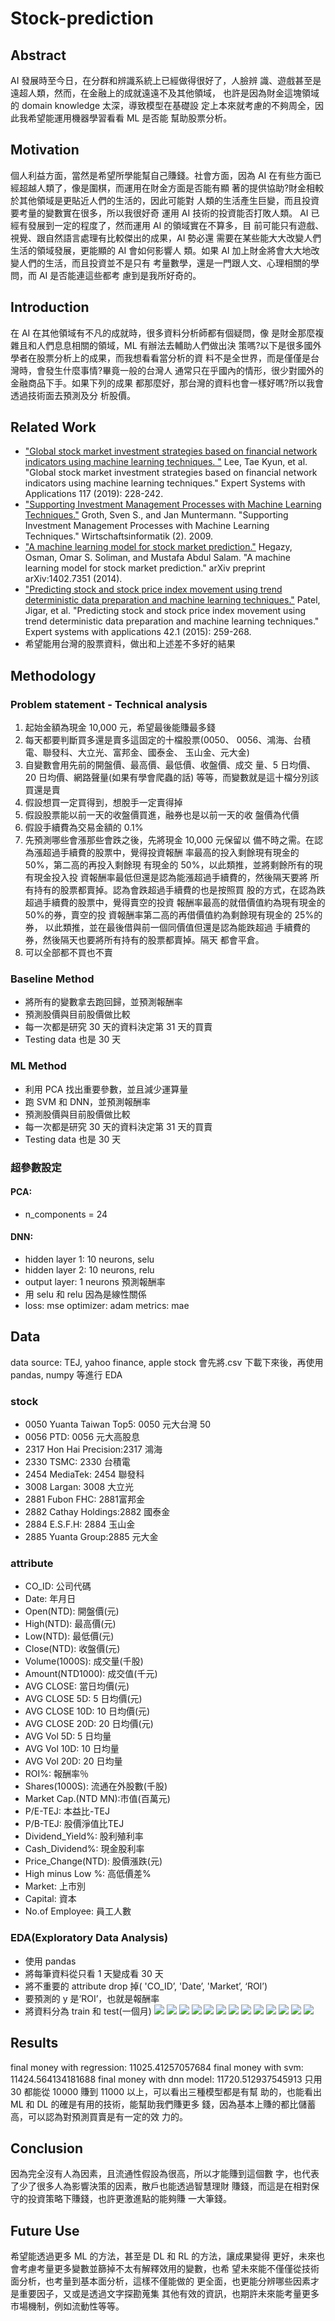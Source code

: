 # Stock-prediction
## Abstract
AI 發展時至今日，在分群和辨識系統上已經做得很好了，人臉辨
識、遊戲甚至是遠超人類，然而，在金融上的成就遠遠不及其他領域，
也許是因為財金這塊領域的 domain knowledge 太深，導致模型在基礎設
定上本來就考慮的不夠周全，因此我希望能運用機器學習看看 ML 是否能
幫助股票分析。
## Motivation
個人利益方面，當然是希望所學能幫自己賺錢。社會方面，因為 AI
在有些方面已經超越人類了，像是圍棋，而運用在財金方面是否能有顯
著的提供協助?財金相較於其他領域是更貼近人們的生活的，因此可能對
人類的生活產生巨變，而且投資要考量的變數實在很多，所以我很好奇
運用 AI 技術的投資能否打敗人類。
AI 已經有發展到一定的程度了，然而運用 AI 的領域實在不算多，目
前可能只有遊戲、視覺、跟自然語言處理有比較傑出的成果，AI 勢必還
需要在某些能大大改變人們生活的領域發展，更能顯的 AI 會如何影響人
類。如果 AI 加上財金將會大大地改變人們的生活，而且投資並不是只有
考量數學，還是一門跟人文、心理相關的學問，而 AI 是否能連這些都考
慮到是我所好奇的。
## Introduction
在 AI 在其他領域有不凡的成就時，很多資料分析師都有個疑問，像
是財金那麼複雜且和人們息息相關的領域，ML 有辦法去輔助人們做出決
策嗎?以下是很多國外學者在股票分析上的成果，而我想看看當分析的資
料不是全世界，而是僅僅是台灣時，會發生什麼事情?畢竟一般的台灣人
通常只在乎國內的情形，很少對國外的金融商品下手。如果下列的成果
都那麼好，那台灣的資料也會一樣好嗎?所以我會透過技術面去預測及分
析股價。
## Related Work 
*	["Global stock market investment strategies based on financial network indicators using machine learning techniques. "](https://www.sciencedirect.com/science/article/abs/pii/S0957417418305761) Lee, Tae Kyun, et al. "Global stock market investment strategies based on financial network indicators using machine learning techniques." Expert Systems with Applications 117 (2019): 228-242.
*	["Supporting Investment Management Processes with Machine Learning Techniques."](https://www.researchgate.net/profile/Martin_Sedlmayr/publication/221200937_Unterstutzung_medizinischer_Leitlinien_-_Von_der_zielorientierten_Modellierung_zur_proaktiven_Assistenz/links/0a85e531c2277cd61d000000.pdf#page=275) Groth, Sven S., and Jan Muntermann. "Supporting Investment Management Processes with Machine Learning Techniques." Wirtschaftsinformatik (2). 2009.
*	["A machine learning model for stock market prediction."](https://arxiv.org/ftp/arxiv/papers/1402/1402.7351.pdf) Hegazy, Osman, Omar S. Soliman, and Mustafa Abdul Salam. "A machine learning model for stock market prediction." arXiv preprint arXiv:1402.7351 (2014).
*	["Predicting stock and stock price index movement using trend deterministic data preparation and machine learning techniques."](https://www.sciencedirect.com/science/article/pii/S0957417414004473) Patel, Jigar, et al. "Predicting stock and stock price index movement using trend deterministic data preparation and machine learning techniques." Expert systems with applications 42.1 (2015): 259-268.
*	希望能用台灣的股票資料，做出和上述差不多好的結果

## Methodology
### Problem statement - Technical analysis
1. 起始金額為現金 10,000 元，希望最後能賺最多錢
2. 每天都要判斷買多還是賣多這固定的十檔股票(0050、
0056、鴻海、台積電、聯發科、大立光、富邦金、國泰金、
玉山金、元大金)
3. 自變數會用先前的開盤價、最高價、最低價、收盤價、成交
量、5 日均價、20 日均價、網路聲量(如果有學會爬蟲的話)
等等，而變數就是這十檔分別該買還是賣
4. 假設想買一定買得到，想脫手一定賣得掉
5. 假設股票能以前一天的收盤價買進，融券也是以前一天的收
盤價為代價
6. 假設手續費為交易金額的 0.1%
7. 先預測哪些會漲那些會跌之後，先將現金 10,000 元保留以
備不時之需。在認為漲超過手續費的股票中，覺得投資報酬
率最高的投入剩餘現有現金的 50%，第二高的再投入剩餘現
有現金的 50%，以此類推，並將剩餘所有的現有現金投入投
資報酬率最低但還是認為能漲超過手續費的，然後隔天要將
所有持有的股票都賣掉。認為會跌超過手續費的也是按照買
股的方式，在認為跌超過手續費的股票中，覺得賣空的投資
報酬率最高的就借價值約為現有現金的 50%的券，賣空的投
資報酬率第二高的再借價值約為剩餘現有現金的 25%的券，
以此類推，並在最後借與前一個同價值但還是認為能跌超過
手續費的券，然後隔天也要將所有持有的股票都賣掉。隔天
都會平倉。
8. 可以全部都不買也不賣
### Baseline Method 
* 將所有的變數拿去跑回歸，並預測報酬率
* 預測股價與目前股價做比較
* 每一次都是研究 30 天的資料決定第 31 天的買賣
* Testing data 也是 30 天
### ML Method 
* 利用 PCA 找出重要參數，並且減少運算量
* 跑 SVM 和 DNN，並預測報酬率
* 預測股價與目前股價做比較
* 每一次都是研究 30 天的資料決定第 31 天的買賣
* Testing data 也是 30 天
### 超參數設定
#### PCA: 
* n_components = 24
#### DNN: 
* hidden layer 1: 10 neurons, selu
* hidden layer 2: 10 neurons, relu
* output layer: 1 neurons 預測報酬率
* 用 selu 和 relu 因為是線性關係
* loss: mse optimizer: adam metrics: mae
## Data
data source: TEJ, yahoo finance, apple stock
會先將.csv 下載下來後，再使用 pandas, numpy 等進行 EDA
### stock
* 0050 Yuanta Taiwan Top5: 0050 元大台灣 50
* 0056 PTD: 0056 元大高股息
* 2317 Hon Hai Precision:2317 鴻海
* 2330 TSMC: 2330 台積電
* 2454 MediaTek: 2454 聯發科
* 3008 Largan: 3008 大立光
* 2881 Fubon FHC: 2881富邦金
* 2882 Cathay Holdings:2882 國泰金
* 2884 E.S.F.H: 2884 玉山金
* 2885 Yuanta Group:2885 元大金
### attribute
* CO_ID: 公司代碼
* Date: 年月日
* Open(NTD): 開盤價(元)
* High(NTD): 最高價(元)
* Low(NTD): 最低價(元)
* Close(NTD): 收盤價(元)
* Volume(1000S): 成交量(千股)
* Amount(NTD1000): 成交值(千元)
* AVG CLOSE: 當日均價(元)
* AVG CLOSE 5D: 5 日均價(元)
* AVG CLOSE 10D: 10 日均價(元)
* AVG CLOSE 20D: 20 日均價(元)
* AVG Vol 5D: 5 日均量
* AVG Vol 10D: 10 日均量
* AVG Vol 20D: 20 日均量
* ROI%: 報酬率％
* Shares(1000S): 流通在外股數(千股)
* Market Cap.(NTD MN):市值(百萬元)
* P/E-TEJ: 本益比-TEJ
* P/B-TEJ: 股價淨值比TEJ
* Dividend_Yield%: 股利殖利率
* Cash_Dividend%: 現金股利率
* Price_Change(NTD): 股價漲跌(元)
* High minus Low %: 高低價差%
* Market: 上市別
* Capital: 資本
* No.of Employee: 員工人數
### EDA(Exploratory Data Analysis)
* 使用 pandas
* 將每筆資料從只看 1 天變成看 30 天
* 將不重要的 attribute drop 掉( 'CO_ID’, 'Date’, 'Market’, ‘ROI’)
* 要預測的 y 是‘ROI’，也就是報酬率
* 將資料分為 train 和 test(一個月)
![](https://user-images.githubusercontent.com/43957213/126780430-79530b63-9418-431a-b5c7-5aa9288b2ddc.png)
![](https://user-images.githubusercontent.com/43957213/126780805-81363837-2558-4a4a-8368-409bdf277fd0.png)
![](https://user-images.githubusercontent.com/43957213/126780811-a0542c2b-44a1-4853-9f26-370770e9ce3e.png)
![](https://user-images.githubusercontent.com/43957213/126780816-2a4038b6-12d8-4e34-be04-1432f8f3701e.png)
![](https://user-images.githubusercontent.com/43957213/126780820-53b20c05-2276-42c4-954a-e1ce9dd0f87f.png)
![](https://user-images.githubusercontent.com/43957213/126780823-6e5ed466-794b-4213-9b7b-ea2667e1949b.png)
![](https://user-images.githubusercontent.com/43957213/126780834-061740d9-6617-4b69-95e1-50dacdc37a46.png)
![](https://user-images.githubusercontent.com/43957213/126780840-671936e3-2f43-4153-9834-8b6b42981333.png)
![](https://user-images.githubusercontent.com/43957213/126780843-bab126fd-e4f9-405b-b97f-fd481833e1f4.png)
![](https://user-images.githubusercontent.com/43957213/126780856-e5b22a14-3f98-4fd3-9362-d8c8ab46cf1c.png)
![](https://user-images.githubusercontent.com/43957213/126780864-dae6cc5d-b3c5-4a7d-a654-d70175ed99de.png)
![](https://user-images.githubusercontent.com/43957213/126780866-51626aa1-622d-406d-bc5b-bdd3a74c683a.png)
![](https://user-images.githubusercontent.com/43957213/126780876-4cd4ae7a-2068-41ad-ba92-2cac662727cc.png)
## Results
final money with regression: 11025.41257057684
final money with svm: 11424.564134181688
final money with dnn model: 11720.512937545913
只用 30 都能從 10000 賺到 11000 以上，可以看出三種模型都是有幫
助的，也能看出 ML 和 DL 的確是有用的技術，能幫助我們賺更多
錢，因為基本上賺的都比儲蓄高，可以認為對預測買賣是有一定的效
力的。
## Conclusion
因為完全沒有人為因素，且流通性假設為很高，所以才能賺到這個數
字，也代表了少了很多人為影響決策的因素，散戶也能透過智慧理財
賺錢，而這是在相對保守的投資策略下賺錢，也許更激進點的能夠賺
一大筆錢。
## Future Use
希望能透過更多 ML 的方法，甚至是 DL 和 RL 的方法，讓成果變得
更好，未來也會考慮考量更多變數並篩掉不太有解釋效用的變數，也希
望未來能不僅僅從技術面分析，也考量到基本面分析，這樣不僅能做的
更全面，也更能分辨哪些因素才是重要因子，又或是透過文字探勘蒐集
其他有效的資訊，也期許未來能考量更多市場機制，例如流動性等等。
